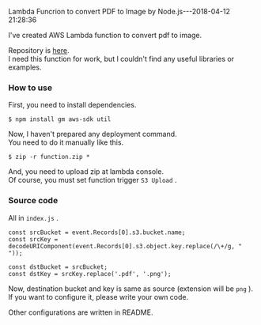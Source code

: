Lambda Funcrion to convert PDF to Image by Node.js---2018-04-12 21:28:36

I've created AWS Lambda function to convert pdf to image.

Repository is [here](https://github.com/ygnmhdtt/lmd_pdf2img).  
I need this function for work, but I couldn't find any useful libraries or examples.

### How to use
First, you need to install dependencies.

```
$ npm install gm aws-sdk util
```

Now, I haven't prepared any deployment command.  
You need to do it manually like this.

```
$ zip -r function.zip *
```

And, you need to upload zip at lambda console.  
Of course, you must set function trigger `S3 Upload` .

### Source code

All in `index.js` .

```
const srcBucket = event.Records[0].s3.bucket.name;
const srcKey = decodeURIComponent(event.Records[0].s3.object.key.replace(/\+/g, " "));

const dstBucket = srcBucket;
const dstKey = srcKey.replace('.pdf', '.png');
```

Now, destination bucket and key is same as source (extension will be `png` ).  
If you want to configure it, please write your own code.

Other configurations are written in README.  

